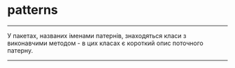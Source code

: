 # patterns
***
У пакетах, названих іменами патернів, знаходяться класи з виконавчими методом - в цих класах є короткий опис поточного патерну.
***
